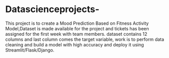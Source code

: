 # Datascienceprojects- 
This project is to create a Mood Prediction Based on Fitness Activity Model,Dataset is made available for the project and tickets has been assigned for the first week with team members. dataset contains 12 columns and last column comes the target variable, work is to perform data cleaning and  build a model with high accuracy and deploy it using Streamlit/Flask/Django.
